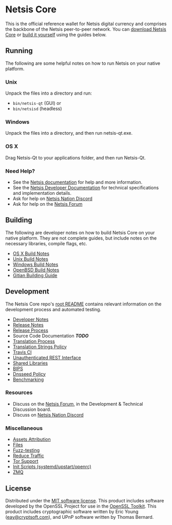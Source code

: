 Netsis Core
==========

This is the official reference wallet for Netsis digital currency and comprises the backbone of the Netsis peer-to-peer network. You can [download Netsis Core](https://www.netsis.org/downloads/) or [build it yourself](#building) using the guides below.

Running
---------------------
The following are some helpful notes on how to run Netsis on your native platform.

### Unix

Unpack the files into a directory and run:

- `bin/netsis-qt` (GUI) or
- `bin/netsisd` (headless)

### Windows

Unpack the files into a directory, and then run netsis-qt.exe.

### OS X

Drag Netsis-Qt to your applications folder, and then run Netsis-Qt.

### Need Help?

* See the [Netsis documentation](https://docs.netsis.org)
for help and more information.
* See the [Netsis Developer Documentation](https://netsis-docs.github.io/) 
for technical specifications and implementation details.
* Ask for help on [Netsis Nation Discord](http://netsischat.org)
* Ask for help on the [Netsis Forum](https://netsis.org/forum)

Building
---------------------
The following are developer notes on how to build Netsis Core on your native platform. They are not complete guides, but include notes on the necessary libraries, compile flags, etc.

- [OS X Build Notes](build-osx.md)
- [Unix Build Notes](build-unix.md)
- [Windows Build Notes](build-windows.md)
- [OpenBSD Build Notes](build-openbsd.md)
- [Gitian Building Guide](gitian-building.md)

Development
---------------------
The Netsis Core repo's [root README](/README.md) contains relevant information on the development process and automated testing.

- [Developer Notes](developer-notes.md)
- [Release Notes](release-notes.md)
- [Release Process](release-process.md)
- Source Code Documentation ***TODO***
- [Translation Process](translation_process.md)
- [Translation Strings Policy](translation_strings_policy.md)
- [Travis CI](travis-ci.md)
- [Unauthenticated REST Interface](REST-interface.md)
- [Shared Libraries](shared-libraries.md)
- [BIPS](bips.md)
- [Dnsseed Policy](dnsseed-policy.md)
- [Benchmarking](benchmarking.md)

### Resources
* Discuss on the [Netsis Forum](https://netsis.org/forum), in the Development & Technical Discussion board.
* Discuss on [Netsis Nation Discord](http://netsischat.org)

### Miscellaneous
- [Assets Attribution](assets-attribution.md)
- [Files](files.md)
- [Fuzz-testing](fuzzing.md)
- [Reduce Traffic](reduce-traffic.md)
- [Tor Support](tor.md)
- [Init Scripts (systemd/upstart/openrc)](init.md)
- [ZMQ](zmq.md)

License
---------------------
Distributed under the [MIT software license](/COPYING).
This product includes software developed by the OpenSSL Project for use in the [OpenSSL Toolkit](https://www.openssl.org/). This product includes
cryptographic software written by Eric Young ([eay@cryptsoft.com](mailto:eay@cryptsoft.com)), and UPnP software written by Thomas Bernard.
